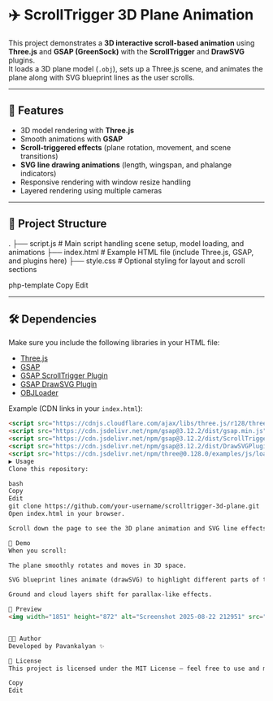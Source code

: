 # ✈️ ScrollTrigger 3D Plane Animation

This project demonstrates a **3D interactive scroll-based animation** using **Three.js** and **GSAP (GreenSock)** with the **ScrollTrigger** and **DrawSVG** plugins.  
It loads a 3D plane model (`.obj`), sets up a Three.js scene, and animates the plane along with SVG blueprint lines as the user scrolls.

---

## 🚀 Features
- 3D model rendering with **Three.js**
- Smooth animations with **GSAP**
- **Scroll-triggered effects** (plane rotation, movement, and scene transitions)
- **SVG line drawing animations** (length, wingspan, and phalange indicators)
- Responsive rendering with window resize handling
- Layered rendering using multiple cameras

---

## 📂 Project Structure
.
├── script.js # Main script handling scene setup, model loading, and animations
├── index.html # Example HTML file (include Three.js, GSAP, and plugins here)
├── style.css # Optional styling for layout and scroll sections

php-template
Copy
Edit

---

## 🛠️ Dependencies
Make sure you include the following libraries in your HTML file:

- [Three.js](https://threejs.org/)  
- [GSAP](https://greensock.com/gsap/)  
- [GSAP ScrollTrigger Plugin](https://greensock.com/scrolltrigger/)  
- [GSAP DrawSVG Plugin](https://greensock.com/drawsvg/)  
- [OBJLoader](https://threejs.org/docs/#examples/en/loaders/OBJLoader)

Example (CDN links in your `index.html`):

```html
<script src="https://cdnjs.cloudflare.com/ajax/libs/three.js/r128/three.min.js"></script>
<script src="https://cdn.jsdelivr.net/npm/gsap@3.12.2/dist/gsap.min.js"></script>
<script src="https://cdn.jsdelivr.net/npm/gsap@3.12.2/dist/ScrollTrigger.min.js"></script>
<script src="https://cdn.jsdelivr.net/npm/gsap@3.12.2/dist/DrawSVGPlugin.min.js"></script>
<script src="https://cdn.jsdelivr.net/npm/three@0.128.0/examples/js/loaders/OBJLoader.js"></script>
▶️ Usage
Clone this repository:

bash
Copy
Edit
git clone https://github.com/your-username/scrolltrigger-3d-plane.git
Open index.html in your browser.

Scroll down the page to see the 3D plane animation and SVG line effects.

🎥 Demo
When you scroll:

The plane smoothly rotates and moves in 3D space.

SVG blueprint lines animate (drawSVG) to highlight different parts of the plane.

Ground and cloud layers shift for parallax-like effects.

📸 Preview
<img width="1851" height="872" alt="Screenshot 2025-08-22 212951" src="https://github.com/user-attachments/assets/a4c498cb-8955-4a69-946c-2112117964fa" />


🧑‍💻 Author
Developed by Pavankalyan ✨

📜 License
This project is licensed under the MIT License – feel free to use and modify it.

Copy
Edit

